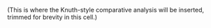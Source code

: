 (This is where the Knuth-style comparative analysis will be inserted, trimmed for brevity in this cell.)